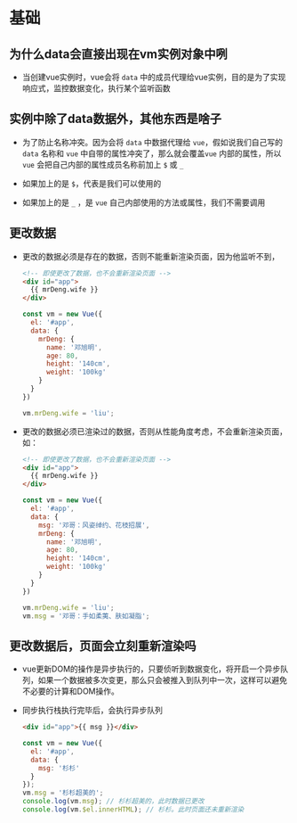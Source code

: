 # 基础

## 为什么data会直接出现在vm实例对象中咧

  - 当创建vue实例时，vue会将 `data` 中的成员代理给vue实例，目的是为了实现响应式，监控数据变化，执行某个监听函数

## 实例中除了data数据外，其他东西是啥子

  - 为了防止名称冲突。因为会将 `data` 中数据代理给 `vue`，假如说我们自己写的 `data` 名称和 `vue` 中自带的属性冲突了，那么就会覆盖`vue` 内部的属性，所以 `vue` 会把自己内部的属性成员名称前加上 `$` 或 `_`&#x20;

  - 如果加上的是 `$`，代表是我们可以使用的

  - 如果加上的是 `_` ，是 `vue` 自己内部使用的方法或属性，我们不需要调用

## 更改数据

  - 更改的数据必须是存在的数据，否则不能重新渲染页面，因为他监听不到，

    ```html
    <!-- 即使更改了数据，也不会重新渲染页面 -->
    <div id="app">
      {{ mrDeng.wife }}
    </div>
    ```

    ```javascript
    const vm = new Vue({
      el: '#app',
      data: {
        mrDeng: {
          name: '邓旭明',
          age: 80,
          height: '140cm',
          weight: '100kg'
        }
      }
    })

    vm.mrDeng.wife = 'liu';
    ```

  - 更改的数据必须已渲染过的数据，否则从性能角度考虑，不会重新渲染页面，如：

    ```html
    <!-- 即使更改了数据，也不会重新渲染页面 -->
    <div id="app">
      {{ mrDeng.wife }}
    </div>
    ```

    ```javascript
    const vm = new Vue({
      el: '#app',
      data: {
        msg: '邓哥：风姿绰约、花枝招展',
        mrDeng: {
          name: '邓旭明',
          age: 80,
          height: '140cm',
          weight: '100kg'
        }
      }
    })

    vm.mrDeng.wife = 'liu';
    vm.msg = '邓哥：手如柔荑、肤如凝脂';
    ```

## 更改数据后，页面会立刻重新渲染吗

  - vue更新DOM的操作是异步执行的，只要侦听到数据变化，将开启一个异步队列，如果一个数据被多次变更，那么只会被推入到队列中一次，这样可以避免不必要的计算和DOM操作。

  - 同步执行栈执行完毕后，会执行异步队列

    ```html
    <div id="app">{{ msg }}</div>
    ```

    ```javascript
    const vm = new Vue({
      el: '#app',
      data: {
        msg: '杉杉'
      }
    });
    vm.msg = '杉杉超美的';
    console.log(vm.msg); // 杉杉超美的，此时数据已更改
    console.log(vm.$el.innerHTML); // 杉杉。此时页面还未重新渲染
    ```
